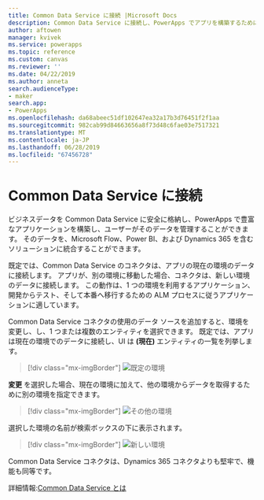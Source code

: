 ```yaml
---
title: Common Data Service に接続 |Microsoft Docs
description: Common Data Service に接続し、PowerApps でアプリを構築するために使用する方法について説明します。
author: aftowen
manager: kvivek
ms.service: powerapps
ms.topic: reference
ms.custom: canvas
ms.reviewer: ''
ms.date: 04/22/2019
ms.author: anneta
search.audienceType:
- maker
search.app:
- PowerApps
ms.openlocfilehash: da68abeec51df102647ea32a17b3d76451f2f1aa
ms.sourcegitcommit: 982cab99d84663656a8f73d48c6fae03e7517321
ms.translationtype: MT
ms.contentlocale: ja-JP
ms.lasthandoff: 06/28/2019
ms.locfileid: "67456728"
---
```

# <a name="connect-to-common-data-service"></a>Common Data Service に接続

ビジネスデータを Common Data Service に安全に格納し、PowerApps で豊富なアプリケーションを構築し、ユーザーがそのデータを管理することができます。 そのデータを、Microsoft Flow、Power BI、および Dynamics 365 を含むソリューションに統合することができます。

既定では、Common Data Service のコネクタは、アプリの現在の環境のデータに接続します。 アプリが、別の環境に移動した場合、コネクタは、新しい環境のデータに接続します。 この動作は、1 つの環境を利用するアプリケーション、開発からテスト、そして本番へ移行するための ALM プロセスに従うアプリケーションに適しています。

Common Data Service コネクタの使用のデータ ソースを追加すると、環境を変更し、し、1 つまたは複数のエンティティを選択できます。 既定では、アプリは現在の環境でのデータに接続し、UI は **(現在)** エンティティの一覧を列挙します。

> [!div class="mx-imgBorder"]
> ![既定の環境](media/connection-common-data-service/common-data-service-connection-change-environment.png)

**変更** を選択した場合、現在の環境に加えて、他の環境からデータを取得するために別の環境を指定できます。

> [!div class="mx-imgBorder"]
> ![その他の環境](media/connection-common-data-service/common-data-service-connection-select-environment.png)

選択した環境の名前が検索ボックスの下に表示されます。

> [!div class="mx-imgBorder"]
> ![新しい環境](media/connection-common-data-service/common-data-service-connection-after-change-environment.png)

Common Data Service コネクタは、Dynamics 365 コネクタよりも堅牢で、機能も同等です。

詳細情報:[Common Data Service とは](../../common-data-service/data-platform-intro.md)
